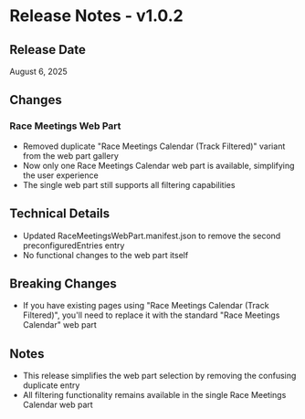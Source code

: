 # Release Notes - v1.0.2

## Release Date
August 6, 2025

## Changes

### Race Meetings Web Part
- Removed duplicate "Race Meetings Calendar (Track Filtered)" variant from the web part gallery
- Now only one Race Meetings Calendar web part is available, simplifying the user experience
- The single web part still supports all filtering capabilities

## Technical Details
- Updated RaceMeetingsWebPart.manifest.json to remove the second preconfiguredEntries entry
- No functional changes to the web part itself

## Breaking Changes
- If you have existing pages using "Race Meetings Calendar (Track Filtered)", you'll need to replace it with the standard "Race Meetings Calendar" web part

## Notes
- This release simplifies the web part selection by removing the confusing duplicate entry
- All filtering functionality remains available in the single Race Meetings Calendar web part